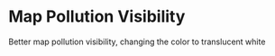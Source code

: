 # Map Pollution Visibility
Better map pollution visibility, changing the color to translucent white
